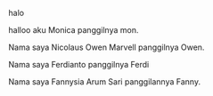 halo

halloo aku Monica panggilnya mon.

Nama saya Nicolaus Owen Marvell panggilnya Owen.

Nama saya Ferdianto panggilnya Ferdi

Nama saya Fannysia Arum Sari panggilannya Fanny.